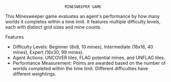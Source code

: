                               MINESWEEPER GAME
This Minesweeper game evaluates an agent's performance by how many worlds it completes within a time limit. 
It features multiple difficulty levels, each with distinct grid sizes and mine counts.

Features
- Difficulty Levels: Beginner (8x8, 10 mines), Intermediate (16x16, 40 mines), Expert (16x30, 99 mines).
- Agent Actions: UNCOVER tiles, FLAG potential mines, and UNFLAG tiles.
- Performance Measurement: Points are awarded based on the number of worlds completed within the time limit. Different difficulties have different weightings.
